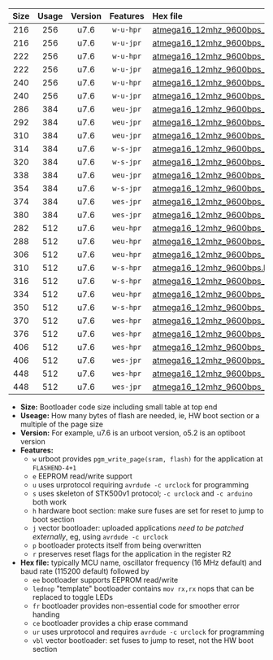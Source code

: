 |Size|Usage|Version|Features|Hex file|
|:-:|:-:|:-:|:-:|:--|
|216|256|u7.6|`w-u-hpr`|[atmega16_12mhz_9600bps_ur.hex](https://raw.githubusercontent.com/stefanrueger/urboot/main//atmega16_12mhz_9600bps_ur.hex)|
|216|256|u7.6|`w-u-jpr`|[atmega16_12mhz_9600bps_ur_vbl.hex](https://raw.githubusercontent.com/stefanrueger/urboot/main//atmega16_12mhz_9600bps_ur_vbl.hex)|
|222|256|u7.6|`w-u-hpr`|[atmega16_12mhz_9600bps_lednop_ur.hex](https://raw.githubusercontent.com/stefanrueger/urboot/main//atmega16_12mhz_9600bps_lednop_ur.hex)|
|222|256|u7.6|`w-u-jpr`|[atmega16_12mhz_9600bps_lednop_ur_vbl.hex](https://raw.githubusercontent.com/stefanrueger/urboot/main//atmega16_12mhz_9600bps_lednop_ur_vbl.hex)|
|240|256|u7.6|`w-u-hpr`|[atmega16_12mhz_9600bps_lednop_fr_ur.hex](https://raw.githubusercontent.com/stefanrueger/urboot/main//atmega16_12mhz_9600bps_lednop_fr_ur.hex)|
|240|256|u7.6|`w-u-jpr`|[atmega16_12mhz_9600bps_lednop_fr_ur_vbl.hex](https://raw.githubusercontent.com/stefanrueger/urboot/main//atmega16_12mhz_9600bps_lednop_fr_ur_vbl.hex)|
|286|384|u7.6|`weu-jpr`|[atmega16_12mhz_9600bps_ee_ur_vbl.hex](https://raw.githubusercontent.com/stefanrueger/urboot/main//atmega16_12mhz_9600bps_ee_ur_vbl.hex)|
|292|384|u7.6|`weu-jpr`|[atmega16_12mhz_9600bps_ee_lednop_ur_vbl.hex](https://raw.githubusercontent.com/stefanrueger/urboot/main//atmega16_12mhz_9600bps_ee_lednop_ur_vbl.hex)|
|310|384|u7.6|`weu-jpr`|[atmega16_12mhz_9600bps_ee_lednop_fr_ur_vbl.hex](https://raw.githubusercontent.com/stefanrueger/urboot/main//atmega16_12mhz_9600bps_ee_lednop_fr_ur_vbl.hex)|
|314|384|u7.6|`w-s-jpr`|[atmega16_12mhz_9600bps_vbl.hex](https://raw.githubusercontent.com/stefanrueger/urboot/main//atmega16_12mhz_9600bps_vbl.hex)|
|320|384|u7.6|`w-s-jpr`|[atmega16_12mhz_9600bps_lednop_vbl.hex](https://raw.githubusercontent.com/stefanrueger/urboot/main//atmega16_12mhz_9600bps_lednop_vbl.hex)|
|338|384|u7.6|`weu-jpr`|[atmega16_12mhz_9600bps_ee_lednop_fr_ce_ur_vbl.hex](https://raw.githubusercontent.com/stefanrueger/urboot/main//atmega16_12mhz_9600bps_ee_lednop_fr_ce_ur_vbl.hex)|
|354|384|u7.6|`w-s-jpr`|[atmega16_12mhz_9600bps_lednop_fr_vbl.hex](https://raw.githubusercontent.com/stefanrueger/urboot/main//atmega16_12mhz_9600bps_lednop_fr_vbl.hex)|
|374|384|u7.6|`wes-jpr`|[atmega16_12mhz_9600bps_ee_vbl.hex](https://raw.githubusercontent.com/stefanrueger/urboot/main//atmega16_12mhz_9600bps_ee_vbl.hex)|
|380|384|u7.6|`wes-jpr`|[atmega16_12mhz_9600bps_ee_lednop_vbl.hex](https://raw.githubusercontent.com/stefanrueger/urboot/main//atmega16_12mhz_9600bps_ee_lednop_vbl.hex)|
|282|512|u7.6|`weu-hpr`|[atmega16_12mhz_9600bps_ee_ur.hex](https://raw.githubusercontent.com/stefanrueger/urboot/main//atmega16_12mhz_9600bps_ee_ur.hex)|
|288|512|u7.6|`weu-hpr`|[atmega16_12mhz_9600bps_ee_lednop_ur.hex](https://raw.githubusercontent.com/stefanrueger/urboot/main//atmega16_12mhz_9600bps_ee_lednop_ur.hex)|
|306|512|u7.6|`weu-hpr`|[atmega16_12mhz_9600bps_ee_lednop_fr_ur.hex](https://raw.githubusercontent.com/stefanrueger/urboot/main//atmega16_12mhz_9600bps_ee_lednop_fr_ur.hex)|
|310|512|u7.6|`w-s-hpr`|[atmega16_12mhz_9600bps.hex](https://raw.githubusercontent.com/stefanrueger/urboot/main//atmega16_12mhz_9600bps.hex)|
|316|512|u7.6|`w-s-hpr`|[atmega16_12mhz_9600bps_lednop.hex](https://raw.githubusercontent.com/stefanrueger/urboot/main//atmega16_12mhz_9600bps_lednop.hex)|
|334|512|u7.6|`weu-hpr`|[atmega16_12mhz_9600bps_ee_lednop_fr_ce_ur.hex](https://raw.githubusercontent.com/stefanrueger/urboot/main//atmega16_12mhz_9600bps_ee_lednop_fr_ce_ur.hex)|
|350|512|u7.6|`w-s-hpr`|[atmega16_12mhz_9600bps_lednop_fr.hex](https://raw.githubusercontent.com/stefanrueger/urboot/main//atmega16_12mhz_9600bps_lednop_fr.hex)|
|370|512|u7.6|`wes-hpr`|[atmega16_12mhz_9600bps_ee.hex](https://raw.githubusercontent.com/stefanrueger/urboot/main//atmega16_12mhz_9600bps_ee.hex)|
|376|512|u7.6|`wes-hpr`|[atmega16_12mhz_9600bps_ee_lednop.hex](https://raw.githubusercontent.com/stefanrueger/urboot/main//atmega16_12mhz_9600bps_ee_lednop.hex)|
|406|512|u7.6|`wes-hpr`|[atmega16_12mhz_9600bps_ee_lednop_fr.hex](https://raw.githubusercontent.com/stefanrueger/urboot/main//atmega16_12mhz_9600bps_ee_lednop_fr.hex)|
|406|512|u7.6|`wes-jpr`|[atmega16_12mhz_9600bps_ee_lednop_fr_vbl.hex](https://raw.githubusercontent.com/stefanrueger/urboot/main//atmega16_12mhz_9600bps_ee_lednop_fr_vbl.hex)|
|448|512|u7.6|`wes-hpr`|[atmega16_12mhz_9600bps_ee_lednop_fr_ce.hex](https://raw.githubusercontent.com/stefanrueger/urboot/main//atmega16_12mhz_9600bps_ee_lednop_fr_ce.hex)|
|448|512|u7.6|`wes-jpr`|[atmega16_12mhz_9600bps_ee_lednop_fr_ce_vbl.hex](https://raw.githubusercontent.com/stefanrueger/urboot/main//atmega16_12mhz_9600bps_ee_lednop_fr_ce_vbl.hex)|

- **Size:** Bootloader code size including small table at top end
- **Useage:** How many bytes of flash are needed, ie, HW boot section or a multiple of the page size
- **Version:** For example, u7.6 is an urboot version, o5.2 is an optiboot version
- **Features:**
  + `w` urboot provides `pgm_write_page(sram, flash)` for the application at `FLASHEND-4+1`
  + `e` EEPROM read/write support
  + `u` uses urprotocol requiring `avrdude -c urclock` for programming
  + `s` uses skeleton of STK500v1 protocol; `-c urclock` and `-c arduino` both work
  + `h` hardware boot section: make sure fuses are set for reset to jump to boot section
  + `j` vector bootloader: uploaded applications *need to be patched externally*, eg, using `avrdude -c urclock`
  + `p` bootloader protects itself from being overwritten
  + `r` preserves reset flags for the application in the register R2
- **Hex file:** typically MCU name, oscillator frequency (16 MHz default) and baud rate (115200 default) followed by
  + `ee` bootloader supports EEPROM read/write
  + `lednop` "template" bootloader contains `mov rx,rx` nops that can be replaced to toggle LEDs
  + `fr` bootloader provides non-essential code for smoother error handing
  + `ce` bootloader provides a chip erase command
  + `ur` uses urprotocol and requires `avrdude -c urclock` for programming
  + `vbl` vector bootloader: set fuses to jump to reset, not the HW boot section

